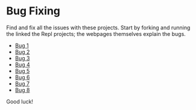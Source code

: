 # Bug Fixing
Find and fix all the issues with these projects. Start by forking and running the linked the Repl projects; the webpages themselves explain the bugs.

- [Bug 1](https://replit.com/@HylandOutreach/MidBug-1)
- [Bug 2](https://replit.com/@HylandOutreach/Web102-MidBug-2)
- [Bug 3](https://replit.com/@HylandOutreach/Web102-MidBug-3)
- [Bug 4](https://replit.com/@HylandOutreach/Web102-MidBug-4)
- [Bug 5](https://replit.com/@HylandOutreach/Web102-MidBug-5)
- [Bug 6](https://replit.com/@HylandOutreach/Web102-MidBug-6)
- [Bug 7](https://replit.com/@HylandOutreach/Web102-MidBug-7)
- [Bug 8](https://replit.com/@HylandOutreach/Web102-MidBug-8)

Good luck!

